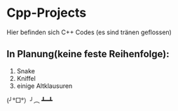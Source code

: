 ﻿# Cpp-Projects

Hier befinden sich C++ Codes (es sind tränen geflossen)

## In Planung(keine feste Reihenfolge):
1. Snake
2. Kniffel
3. einige Altklausuren


(╯°□°）╯︵ ┻━┻
